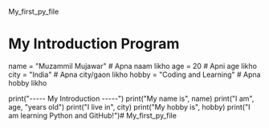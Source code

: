 My_first_py_file

# My Introduction Program

name = "Muzammil Mujawar"   # Apna naam likho
age = 20                    # Apni age likho
city = "India"              # Apna city/gaon likho
hobby = "Coding and Learning"  # Apna hobby likho

print("----- My Introduction -----")
print("My name is", name)
print("I am", age, "years old")
print("I live in", city)
print("My hobby is", hobby)
print("I am learning Python and GitHub!")# My_first_py_file